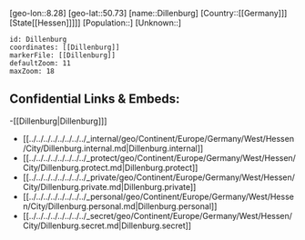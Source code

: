 ﻿---
location: [50.73,8.28]
mapzoom: [7,12] 
mapmarker: city 
type: City
tags:
- geo/City


SpocWebEntityId: 29795
isDeleted: false
confidential: public

---
[geo-lon::8.28]
[geo-lat::50.73]
[name::Dillenburg]
[Country::[[Germany]]]
[State[[Hessen]]]]]
[Population::]
[Unknown::]


```leaflet
id: Dillenburg
coordinates: [[Dillenburg]]
markerFile: [[Dillenburg]]
defaultZoom: 11 
maxZoom: 18
```


## Confidential Links & Embeds: 
-[[Dillenburg|Dillenburg]]] 
- [[../../../../../../../../_internal/geo/Continent/Europe/Germany/West/Hessen/City/Dillenburg.internal.md|Dillenburg.internal]] 
- [[../../../../../../../../_protect/geo/Continent/Europe/Germany/West/Hessen/City/Dillenburg.protect.md|Dillenburg.protect]] 
- [[../../../../../../../../_private/geo/Continent/Europe/Germany/West/Hessen/City/Dillenburg.private.md|Dillenburg.private]] 
- [[../../../../../../../../_personal/geo/Continent/Europe/Germany/West/Hessen/City/Dillenburg.personal.md|Dillenburg.personal]] 
- [[../../../../../../../../_secret/geo/Continent/Europe/Germany/West/Hessen/City/Dillenburg.secret.md|Dillenburg.secret]] 
